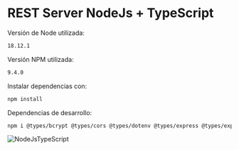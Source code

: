 # REST Server NodeJs + TypeScript

Versión de Node utilizada:
```bash
18.12.1
```

Versión NPM utilizada:
```bash
9.4.0
```

Instalar dependencias con:
```bash
npm install
```

Dependencias de desarrollo:
```bash
npm i @types/bcrypt @types/cors @types/dotenv @types/express @types/express-validator @types/helmet @types/jsonwebtoken @types/mongoose @types/morgan --save-dev
```

![NodeJsTypeScript](https://www.pullrequest.com/blog/intro-to-using-typescript-in-a-nodejs-express-project/images/how-to-use-typescript-with-nodejs-and-express.jpg)

